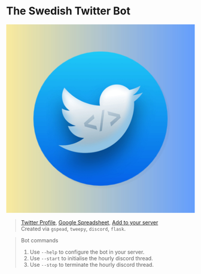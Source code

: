 # **The Swedish Twitter Bot**
![Icon](Assets/swedish_twitter_bot_final.jpg) <br>
> [Twitter Profile](https://twitter.com/TheSwedishBot), [Google Spreadsheet](https://docs.google.com/spreadsheets/d/1Y8az4H5XGhBtKizaz6atYyhMCUeVif2c7-hUXNEtlhw/edit?usp=sharing), [Add to your server](https://discord.com/api/oauth2/authorize?client_id=860479686156353556&permissions=2148005952&scope=bot) <br>
> Created via `gspead`, `tweepy`, `discord`, `flask`.

> Bot commands
> 1. Use `--help` to configure the bot in your server.
> 2. Use `--start` to initialise the hourly discord thread.
> 3. Use `--stop` to terminate the hourly discord thread.